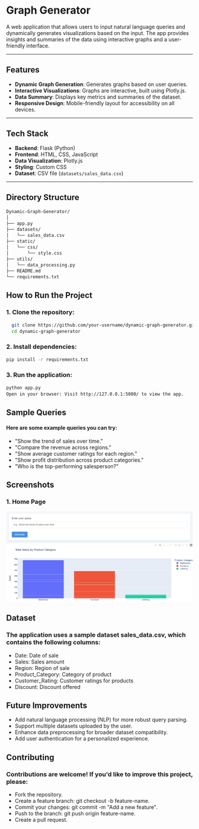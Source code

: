 # Graph Generator

A web application that allows users to input natural language queries and dynamically generates visualizations based on the input. The app provides insights and summaries of the data using interactive graphs and a user-friendly interface.

---

## Features

- **Dynamic Graph Generation**: Generates graphs based on user queries.
- **Interactive Visualizations**: Graphs are interactive, built using Plotly.js.
- **Data Summary**: Displays key metrics and summaries of the dataset.
- **Responsive Design**: Mobile-friendly layout for accessibility on all devices.

---

## Tech Stack

- **Backend**: Flask (Python)
- **Frontend**: HTML, CSS, JavaScript
- **Data Visualization**: Plotly.js
- **Styling**: Custom CSS
- **Dataset**: CSV file (`datasets/sales_data.csv`)

---

## Directory Structure
    Dynamic-Graph-Generator/
    │
    ├── app.py                   
    ├── datasets/
    │   └── sales_data.csv        
    ├── static/
    │   └── css/
    │       └── style.css          
    ├── utils/
    │   └── data_processing.py         
    ├── README.md            
    └── requirements.txt     

## How to Run the Project




### 1. Clone the repository:

```bash
  git clone https://github.com/your-username/dynamic-graph-generator.git
  cd dynamic-graph-generator
```

### 2. Install dependencies:
```bash
pip install -r requirements.txt
```

### 3. Run the application:
```bash
python app.py
Open in your browser: Visit http://127.0.0.1:5000/ to view the app.
```


## Sample Queries
#### Here are some example queries you can try:
- "Show the trend of sales over time."
- "Compare the revenue across regions."
- "Show average customer ratings for each region."
- "Show profit distribution across product categories."
- "Who is the top-performing salesperson?"


## Screenshots
### 1. Home Page
![App Screenshot](https://github.com/Prem30-jr/Chatbot/blob/main/graph.png?raw=true)

## Dataset
### The application uses a sample dataset sales_data.csv, which contains the following columns:

- Date: Date of sale
- Sales: Sales amount
- Region: Region of sale
- Product_Category: Category of product
- Customer_Rating: Customer ratings for products
- Discount: Discount offered

## Future Improvements
- Add natural language processing (NLP) for more robust query parsing.
- Support multiple datasets uploaded by the user.
- Enhance data preprocessing for broader dataset compatibility.
- Add user authentication for a personalized experience.

## Contributing
### Contributions are welcome! If you'd like to improve this project, please:

- Fork the repository.
- Create a feature branch: git checkout -b feature-name.
- Commit your changes: git commit -m "Add a new feature".
- Push to the branch: git push origin feature-name.
- Create a pull request.
